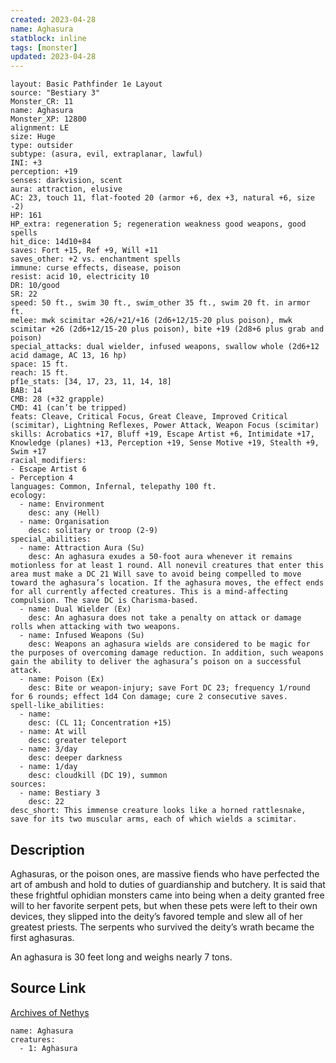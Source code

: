 ```yaml
---
created: 2023-04-28
name: Aghasura
statblock: inline
tags: [monster]
updated: 2023-04-28
---
```

```statblock
layout: Basic Pathfinder 1e Layout
source: "Bestiary 3"
Monster_CR: 11
name: Aghasura
Monster_XP: 12800
alignment: LE
size: Huge
type: outsider
subtype: (asura, evil, extraplanar, lawful)
INI: +3
perception: +19
senses: darkvision, scent
aura: attraction, elusive
AC: 23, touch 11, flat-footed 20 (armor +6, dex +3, natural +6, size -2)
HP: 161
HP_extra: regeneration 5; regeneration weakness good weapons, good spells
hit_dice: 14d10+84
saves: Fort +15, Ref +9, Will +11
saves_other: +2 vs. enchantment spells
immune: curse effects, disease, poison
resist: acid 10, electricity 10
DR: 10/good
SR: 22
speed: 50 ft., swim 30 ft., swim_other 35 ft., swim 20 ft. in armor ft.
melee: mwk scimitar +26/+21/+16 (2d6+12/15-20 plus poison), mwk scimitar +26 (2d6+12/15-20 plus poison), bite +19 (2d8+6 plus grab and poison)
special_attacks: dual wielder, infused weapons, swallow whole (2d6+12 acid damage, AC 13, 16 hp)
space: 15 ft.
reach: 15 ft.
pf1e_stats: [34, 17, 23, 11, 14, 18]
BAB: 14
CMB: 28 (+32 grapple)
CMD: 41 (can’t be tripped)
feats: Cleave, Critical Focus, Great Cleave, Improved Critical (scimitar), Lightning Reflexes, Power Attack, Weapon Focus (scimitar)
skills: Acrobatics +17, Bluff +19, Escape Artist +6, Intimidate +17, Knowledge (planes) +13, Perception +19, Sense Motive +19, Stealth +9, Swim +17
racial_modifiers:
- Escape Artist 6
- Perception 4
languages: Common, Infernal, telepathy 100 ft.
ecology:
  - name: Environment
    desc: any (Hell)
  - name: Organisation
    desc: solitary or troop (2-9)
special_abilities:
  - name: Attraction Aura (Su)
    desc: An aghasura exudes a 50-foot aura whenever it remains motionless for at least 1 round. All nonevil creatures that enter this area must make a DC 21 Will save to avoid being compelled to move toward the aghasura’s location. If the aghasura moves, the effect ends for all currently affected creatures. This is a mind-affecting compulsion. The save DC is Charisma-based.
  - name: Dual Wielder (Ex)
    desc: An aghasura does not take a penalty on attack or damage rolls when attacking with two weapons.
  - name: Infused Weapons (Su)
    desc: Weapons an aghasura wields are considered to be magic for the purposes of overcoming damage reduction. In addition, such weapons gain the ability to deliver the aghasura’s poison on a successful attack.
  - name: Poison (Ex)
    desc: Bite or weapon-injury; save Fort DC 23; frequency 1/round for 6 rounds; effect 1d4 Con damage; cure 2 consecutive saves.
spell-like_abilities:
  - name:
    desc: (CL 11; Concentration +15)
  - name: At will
    desc: greater teleport
  - name: 3/day
    desc: deeper darkness
  - name: 1/day
    desc: cloudkill (DC 19), summon
sources:
  - name: Bestiary 3
    desc: 22
desc_short: This immense creature looks like a horned rattlesnake, save for its two muscular arms, each of which wields a scimitar.
```
## Description
Aghasuras, or the poison ones, are massive fiends who have perfected the art of ambush and hold to duties of guardianship and butchery. It is said that these frightful ophidian monsters came into being when a deity granted free will to her favorite serpent pets, but when these pets were left to their own devices, they slipped into the deity’s favored temple and slew all of her greatest priests. The serpents who survived the deity’s wrath became the first aghasuras.

An aghasura is 30 feet long and weighs nearly 7 tons.
## Source Link
[Archives of Nethys](https://aonprd.com/MonsterDisplay.aspx?ItemName=Aghasura)
```encounter-table
name: Aghasura
creatures:
  - 1: Aghasura
```
